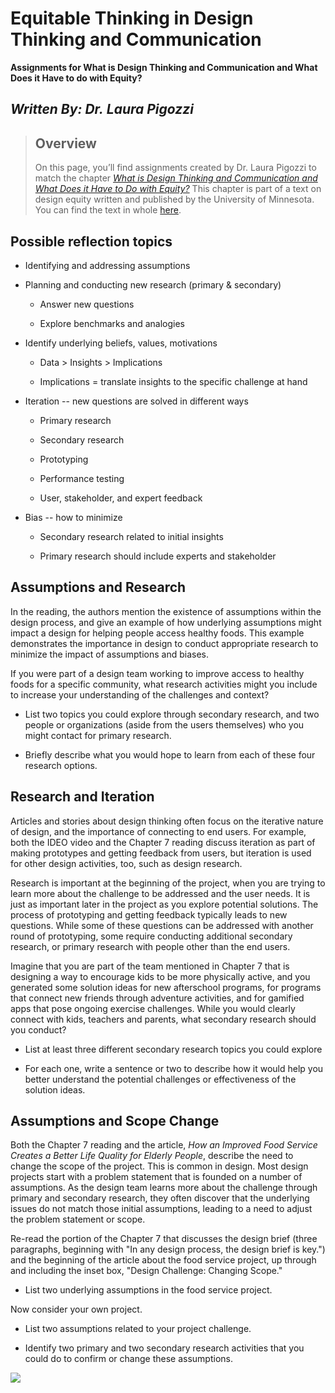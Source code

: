 # Equitable Thinking in Design Thinking and Communication

**Assignments for What is Design Thinking and Communication and What Does it Have to do with Equity?**

## _Written By: Dr. Laura Pigozzi_

> ## Overview
>
> On this page, you’ll find assignments created by Dr. Laura Pigozzi to match the chapter [_What is Design Thinking and Communication and What Does it Have to Do with Equity?_](https://open.lib.umn.edu/designequity/chapter/chapter-7-what-is-design-thinking-and-what-does-it-have-to-do-with-equity/) This chapter is part of a text on design equity written and published by the University of Minnesota. You can find the text in whole [here](https://open.lib.umn.edu/designequity/).

## Possible reflection topics

- Identifying and addressing assumptions

- Planning and conducting new research (primary & secondary)

  - Answer new questions

  - Explore benchmarks and analogies

- Identify underlying beliefs, values, motivations

  - Data \> Insights \> Implications

  - Implications = translate insights to the specific challenge at hand

- Iteration -- new questions are solved in different ways

  - Primary research

  - Secondary research

  - Prototyping

  - Performance testing

  - User, stakeholder, and expert feedback

- Bias -- how to minimize

  - Secondary research related to initial insights

  - Primary research should include experts and stakeholder

## Assumptions and Research

In the reading, the authors mention the existence of assumptions within the design process, and give an example of how underlying assumptions might impact a design for helping people access healthy foods. This example demonstrates the importance in design to conduct appropriate research to minimize the impact of assumptions and biases.

If you were part of a design team working to improve access to healthy foods for a specific community, what research activities might you include to increase your understanding of the challenges and context?

- List two topics you could explore through secondary research, and two people or organizations (aside from the users themselves) who you might contact for primary research.

- Briefly describe what you would hope to learn from each of these four research options.

## Research and Iteration

Articles and stories about design thinking often focus on the iterative nature of design, and the importance of connecting to end users. For example, both the IDEO video and the Chapter 7 reading discuss iteration as part of making prototypes and getting feedback from users, but iteration is used for other design activities, too, such as design research.

Research is important at the beginning of the project, when you are trying to learn more about the challenge to be addressed and the user needs. It is just as important later in the project as you explore potential solutions. The process of prototyping and getting feedback typically leads to new questions. While some of these questions can be addressed with another round of prototyping, some require conducting additional secondary research, or primary research with people other than the end users.

Imagine that you are part of the team mentioned in Chapter 7 that is designing a way to encourage kids to be more physically active, and you generated some solution ideas for new afterschool programs, for programs that connect new friends through adventure activities, and for gamified apps that pose ongoing exercise challenges. While you would clearly connect with kids, teachers and parents, what secondary research should you conduct?

- List at least three different secondary research topics you could explore

- For each one, write a sentence or two to describe how it would help you better understand the potential challenges or effectiveness of the solution ideas.

## Assumptions and Scope Change

Both the Chapter 7 reading and the article, _How an Improved Food Service Creates a Better Life Quality for Elderly People_, describe the need to change the scope of the project. This is common in design. Most design projects start with a problem statement that is founded on a number of assumptions. As the design team learns more about the challenge through primary and secondary research, they often discover that the underlying issues do not match those initial assumptions, leading to a need to adjust the problem statement or scope.

Re-read the portion of the Chapter 7 that discusses the design brief (three paragraphs, beginning with "In any design process, the design brief is key.") and the beginning of the article about the food service project, up through and including the inset box, "Design Challenge: Changing Scope."

- List two underlying assumptions in the food service project.

Now consider your own project.

- List two assumptions related to your project challenge.

- Identify two primary and two secondary research activities that you could do to confirm or change these assumptions.

![](_static/chapter1/1.png)
